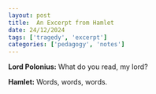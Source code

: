 ```yaml
---
layout: post
title:  An Excerpt from Hamlet
date: 24/12/2024
tags: ['tragedy', 'excerpt']
categories: ['pedagogy', 'notes']
---
```


**Lord Polonius:** What do you read, my lord?

**Hamlet:** Words, words, words.
